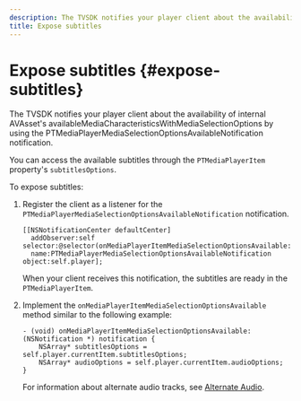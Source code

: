 ```yaml
---
description: The TVSDK notifies your player client about the availability of internal AVAsset's availableMediaCharacteristicsWithMediaSelectionOptions by using the PTMediaPlayerMediaSelectionOptionsAvailableNotification notification.
title: Expose subtitles
---
```


# Expose subtitles {#expose-subtitles}

The TVSDK notifies your player client about the availability of internal AVAsset's availableMediaCharacteristicsWithMediaSelectionOptions by using the PTMediaPlayerMediaSelectionOptionsAvailableNotification notification.

You can access the available subtitles through the `PTMediaPlayerItem` property's `subtitlesOptions`.

To expose subtitles: 

1. Register the client as a listener for the `PTMediaPlayerMediaSelectionOptionsAvailableNotification` notification.

   ```
   [[NSNotificationCenter defaultCenter]  
     addObserver:self selector:@selector(onMediaPlayerItemMediaSelectionOptionsAvailable:)  
     name:PTMediaPlayerMediaSelectionOptionsAvailableNotification object:self.player];
   ```

   When your client receives this notification, the subtitles are ready in the `PTMediaPlayerItem`.
1. Implement the `onMediaPlayerItemMediaSelectionOptionsAvailable` method similar to the following example:

   ```
   - (void) onMediaPlayerItemMediaSelectionOptionsAvailable:(NSNotification *) notification { 
       NSArray* subtitlesOptions = self.player.currentItem.subtitlesOptions; 
       NSArray* audioOptions = self.player.currentItem.audioOptions; 
   }
   ```

   For information about alternate audio tracks, see  [Alternate Audio](../../alternate-audio/ios-3x-alternate-audio.md).
